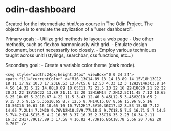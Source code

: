 # odin-dashboard

Created for the intermediate html/css course in The Odin Project. The objective is to emulate the stylization of a "user dashboard".

Primary goals:
    - Utilize grid methods to layout a web page
    - Use other methods, such as flexbox harmoniously with grid.
    - Emulate design document, but not necessarily too closely.
    - Employ various techniques taught across unitl (stylings, searchbar, css functions, etc...)

Secondary goal:
    - Create a variable color theme (dark mode).



    <svg style="width:24px;height:24px" viewBox="0 0 24 24">
    <path fill="currentColor" d="M16 13C14.89 13 14 13.89 14 15V18H13C12 18 11 17.92 10.3 17.23L6.53 13.47C5.6 12.53 4.33 12 3 12H2V14H3C3.8 14 4.56 14.32 5.12 14.88L8.89 18.65C11.72 21.5 13 22 16 22H18C20.21 22 22 20.21 22 18V15C22 13.89 21.11 13 20 13H16M14 7.2H12.5C11.45 7.12 10.65 6.25 10.65 5.2C10.67 4.22 11.5 3.43 12.46 3.45L12.5 3.45V2C10.65 2 9.15 3.5 9.15 5.35S10.65 8.7 12.5 8.7H14C15.07 8.66 15.96 9.5 16 10.56C16 10.61 16 10.65 16 10.7V12H17.5V10.36C17.42 8.53 15.88 7.12 14.05 7.2L14 7.2M20 9.76V12H18.5V9.77L18.5 9.7C18.5 7.5 16.71 5.7 14.5 5.7V4.2H14.5C15.5 4.2 16.35 3.37 16.35 2.35C16.35 2.23 16.34 2.11 16.32 2H17.79C17.89 3 17.58 4 16.82 4.73H16.85C18.78 5.66 20 7.62 20 9.76Z" />
</svg>